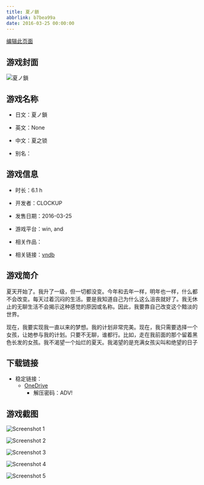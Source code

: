 ```yaml
---
title: 夏ノ鎖
abbrlink: b7bea99a
date: 2016-03-25 00:00:00
---
```

[编辑此页面](https://github.com/ACG-3/ADV3-source/blob/main/source/_posts/games/%E5%A4%8F%E3%83%8E%E9%8E%96.md)

## 游戏封面

![夏ノ鎖](https://pan.timero.xyz/d/onedrive/img_lib_001/%E5%A4%8F%E3%83%8E%E9%8E%96_cover.avif)


## 游戏名称

- 日文：夏ノ鎖
- 英文：None
- 中文：夏之锁

- 别名：


## 游戏信息

- 时长：6.1 h
- 开发者：CLOCKUP
- 发售日期：2016-03-25
- 游戏平台：win, and
- 相关作品：

- 相关链接：[vndb](https://vndb.org/v18806)


## 游戏简介

夏天开始了。我升了一级，但一切都没变。今年和去年一样，明年也一样，什么都不会改变。每天过着沉闷的生活。要是我知道自己为什么这么沮丧就好了。我无休止的无聊生活不会揭示这种感觉的原因或名称。因此，我要靠自己改变这个黯淡的世界。

现在，我要实现我一直以来的梦想。我的计划非常完美。现在，我只需要选择一个女孩，让她参与我的计划。只要不无聊，谁都行。比如，走在我前面的那个留着黑色长发的女孩。我不渴望一个灿烂的夏天。我渴望的是充满女孩尖叫和绝望的日子




## 下载链接

- 稳定链接：
    - [OneDrive](https://pan.timero.xyz/onedrive/adv_lib_001/%E5%A4%8F%E3%83%8E%E9%8E%96)
        - 解压密码：ADV!



## 游戏截图


![Screenshot 1](https://pan.timero.xyz/d/onedrive/img_lib_001/%E5%A4%8F%E3%83%8E%E9%8E%96_Screenshot_1.avif)

![Screenshot 2](https://pan.timero.xyz/d/onedrive/img_lib_001/%E5%A4%8F%E3%83%8E%E9%8E%96_Screenshot_2.avif)

![Screenshot 3](https://pan.timero.xyz/d/onedrive/img_lib_001/%E5%A4%8F%E3%83%8E%E9%8E%96_Screenshot_3.avif)

![Screenshot 4](https://pan.timero.xyz/d/onedrive/img_lib_001/%E5%A4%8F%E3%83%8E%E9%8E%96_Screenshot_4.avif)

![Screenshot 5](https://pan.timero.xyz/d/onedrive/img_lib_001/%E5%A4%8F%E3%83%8E%E9%8E%96_Screenshot_5.avif)

